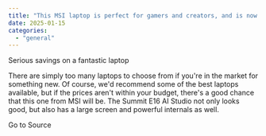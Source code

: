```yaml
---
title: "This MSI laptop is perfect for gamers and creators, and is now nearly $1,000 off"
date: 2025-01-15
categories: 
  - "general"
---
```


Serious savings on a fantastic laptop

There are simply too many laptops to choose from if you're in the market for something new. Of course, we'd recommend some of the best laptops available, but if the prices aren't within your budget, there's a good chance that this one from MSI will be. The Summit E16 AI Studio not only looks good, but also has a large screen and powerful internals as well.

Go to Source
